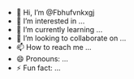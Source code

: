 - 👋 Hi, I’m @Fbhufvnkxgj
- 👀 I’m interested in ...
- 🌱 I’m currently learning ...
- 💞️ I’m looking to collaborate on ...
- 📫 How to reach me ...
- 😄 Pronouns: ...
- ⚡ Fun fact: ...

<!---
Fbhufvnkxgj/Fbhufvnkxgj is a ✨ special ✨ repository because its `README.md` (this file) appears on your GitHub profile.
You can click the Preview link to take a look at your changes.
--->


